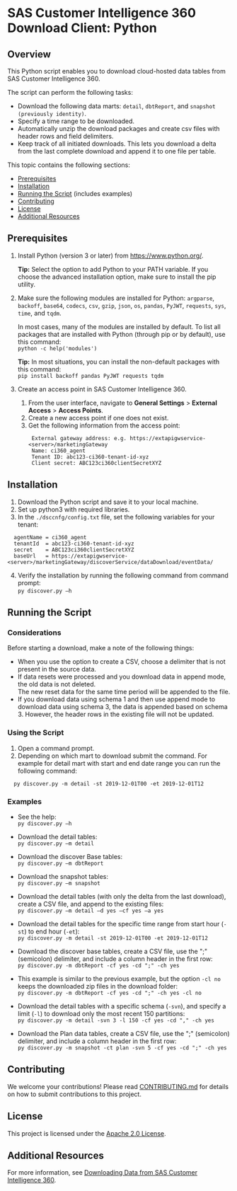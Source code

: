 #  SAS Customer Intelligence 360 Download Client: Python

## Overview
This Python script enables you to download cloud-hosted data tables from SAS Customer Intelligence 360.
 
The script can perform the following tasks:
 * Download the following data marts: `detail`, `dbtReport`, and `snapshot (previously identity)`.
 * Specify a time range to be downloaded.
 * Automatically unzip the download packages and create csv files with header rows and field delimiters.
 * Keep track of all initiated downloads. This lets you download a delta from the last complete download and append it to one file per table.

This topic contains the following sections:
* <a href="#prereq">Prerequisites</a>
* <a href="#install">Installation</a>
* <a href="#runscript">Running the Script</a> (includes examples)
* <a href="#contributing">Contributing</a>
* <a href="#license">License</a>
* <a href="#resources">Additional Resources</a>


<a id="prereq"> </a>

## Prerequisites
1. Install Python (version 3 or later) from https://www.python.org/.

   **Tip:** Select the option to add Python to your PATH variable. If you choose the advanced installation option, make sure to install the pip utility.
   
2. Make sure the following modules are installed for Python: `argparse`, `backoff`, `base64`, `codecs`, `csv`, `gzip`, `json`, `os`, 
`pandas`, `PyJWT`, `requests`, `sys`, `time`, and `tqdm`.

     In most cases, many of the modules are installed by default. To list all packages that are installed with Python 
     (through pip or by default), use this command:  
     ```python -c help('modules')```
     
     **Tip:** In most situations, you can install the non-default packages with this command:  
     ```pip install backoff pandas PyJWT requests tqdm```
  

3. Create an access point in SAS Customer Intelligence 360.
    1. From the user interface, navigate to **General Settings** > **External Access** > **Access Points**.
    2. Create a new access point if one does not exist.
    3. Get the following information from the access point:  
       ```
        External gateway address: e.g. https://extapigwservice-<server>/marketingGateway  
        Name: ci360_agent  
        Tenant ID: abc123-ci360-tenant-id-xyz  
        Client secret: ABC123ci360clientSecretXYZ  
       ```

<a id="install"> </a>

## Installation
1. Download the Python script and save it to your local machine.
2. Set up python3 with required libraries.
3. In the `./dsccnfg/config.txt` file, set the following variables for your tenant:
```
  agentName = ci360_agent
  tenantId  = abc123-ci360-tenant-id-xyz
  secret    = ABC123ci360clientSecretXYZ
  baseUrl   = https://extapigwservice-<server>/marketingGateway/discoverService/dataDownload/eventData/
```

4. Verify the installation by running the following command from command prompt:  
```py discover.py –h```


<a id="runscript"> </a>

## Running the Script

### Considerations
Before starting a download, make a note of the following things:
* When you use the option to create a CSV, choose a delimiter that is not present in the source data.
* If data resets were processed and you download data in append mode, the old data is not deleted.  
  The new reset data for the same time period will be appended to the file.
* If you download data using schema 1 and then use append mode to download data using schema 3, the data is appended based on schema 3. However, the header rows in the existing file will not be updated.

### Using the Script

1. Open a command prompt.
2. Depending on which mart to download submit the command. For example for detail mart with start and end date range you can run the following command:
```
  py discover.py -m detail -st 2019-12-01T00 -et 2019-12-01T12
```

### Examples

* See the help:  
```py discover.py –h```

* Download the detail tables:  
```py discover.py –m detail```

* Download the discover Base tables:  
```py discover.py –m dbtReport```

* Download the snapshot tables:  
```py discover.py –m snapshot```

* Download the detail tables (with only the delta from the last download), create a CSV file, and append to the existing files:  
```py discover.py –m detail –d yes –cf yes –a yes```

* Download the detail tables for the specific time range from start hour (`-st`) to end hour (`-et`):  
```py discover.py -m detail -st 2019-12-01T00 -et 2019-12-01T12```

* Download the discover base tables, create a CSV file, use the ";" (semicolon) delimiter, and include a column header in 
the first row:  
```py discover.py -m dbtReport -cf yes -cd ";" -ch yes```

* This example is similar to the previous example, but the option `-cl no` keeps the downloaded zip files in the download 
folder:  
```py discover.py -m dbtReport -cf yes -cd ";" -ch yes -cl no```

* Download the detail tables with a specific schema (`-svn`), and specify a limit (`-l`) to download only the most recent 
150 partitions:  
```py discover.py -m detail -svn 3 -l 150 -cf yes -cd "," -ch yes```

* Download the Plan data tables, create a CSV file, use the ";" (semicolon) delimiter, and include a column header in 
the first row:  
```py discover.py -m snapshot -ct plan -svn 5 -cf yes -cd ";" -ch yes```

<a id="contributing"> </a>

## Contributing

We welcome your contributions! Please read [CONTRIBUTING.md](CONTRIBUTING.md) for details on how to submit contributions to this project.


<a id="license"> </a>

## License

This project is licensed under the [Apache 2.0 License](LICENSE).


<a id="resources"> </a>

## Additional Resources
For more information, see [Downloading Data from SAS Customer Intelligence 360](https://go.documentation.sas.com/?cdcId=cintcdc&cdcVersion=production.a&docsetId=cintag&docsetTarget=extapi-discover-service.htm&locale=en#p0kj5ymn5wuyqdn1209mw0xcfinc).

